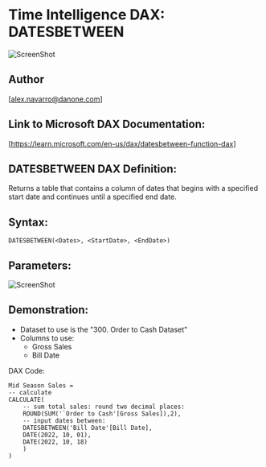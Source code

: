 # Time Intelligence DAX: DATESBETWEEN

![ScreenShot](https://github.com/NavarroAlex/NORAM-Microsoft-Power-BI-Training/blob/main/Power%20BI%20Theme.png)

## Author
[alex.navarro@danone.com]

## Link to Microsoft DAX Documentation:
[https://learn.microsoft.com/en-us/dax/datesbetween-function-dax]

## DATESBETWEEN DAX Definition:
Returns a table that contains a column of dates that begins with a specified start date and continues until a specified end date.

## Syntax:
```
DATESBETWEEN(<Dates>, <StartDate>, <EndDate>)
```

## Parameters:
![ScreenShot](https://github.com/NavarroAlex/Time-Intelligence-DAX-DATESBETWEEN/blob/main/Parameter%20Values.png)

## Demonstration:
* Dataset to use is the "300. Order to Cash Dataset"
* Columns to use:
    - Gross Sales
    - Bill Date

DAX Code:
```
Mid Season Sales = 
-- calculate
CALCULATE(
    -- sum total sales: round two decimal places:
    ROUND(SUM('`Order to Cash'[Gross Sales]),2),
    -- input dates between:
    DATESBETWEEN('Bill Date'[Bill Date],
    DATE(2022, 10, 01),
    DATE(2022, 10, 18)
    )
)
```

